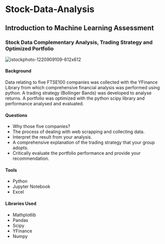 # Stock-Data-Analysis
## Introduction to Machine Learning Assessment
### Stock Data Complementary Analysis, Trading Strategy and Optimized Portfolio

![istockphoto-1220909109-612x612](https://user-images.githubusercontent.com/123301166/226474906-1dc5abe6-ef7d-4a5b-a528-92828577e4c0.jpg)

#### Background
Data relating to five FTSE100 companies was collected with the YFinance Library from
which comprehensive financial analysis was performed using python. A trading strategy (Bollinger Bands) was developed to analyse returns. 
A portfolio was optimized with the python scipy library and performance analysed and evaluated.

#### Questions
* Why  those five companies?
* The process of dealing with web scrapping and collecting data.
* Interpret the result from your analysis.
* A comprehensive explanation of the trading strategy that your group adopts.
* Critically evaluate the portfolio performance and provide your recommendation.

#### Tools
* Python
* Jupyter Notebook
* Excel

#### Libraries Used
* Mathplotlib
* Pandas
* Scipy
* YFinance
* Numpy

